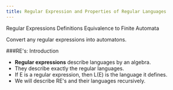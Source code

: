 ```yaml
---
title: Regular Expression and Properties of Regular Languages
---
```


Regular Expressions
Definitions Equivalence to Finite Automata

Convert any regular expressions into automatons.

###RE's: Introduction
* **Regular expressions** describe languages by an algebra.
* They describe exactly the regular languages.
* If E is a regular expression, then L(E) is the language it defines.
* We will describe RE's and their languages recursively.

